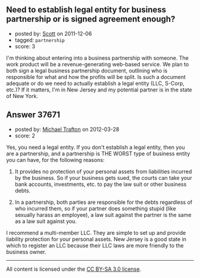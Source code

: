 ## Need to establish legal entity for business partnership or is signed agreement enough?

- posted by: [Scott](https://stackexchange.com/users/-1/14871-scott) on 2011-12-06
- tagged: `partnership`
- score: 3


I'm thinking about entering into a business partnership with someone. The work product will be a revenue-generating web-based service. We plan to both sign a legal business partnership document, outlining who is responsible for what and how the profits will be split. Is such a document adequate or do we need to actually establish a legal entity (LLC, S-Corp, etc.)? If it matters, I'm in New Jersey and my potential partner is in the state of New York.


## Answer 37671

- posted by: [Michael Trafton](https://stackexchange.com/users/-1/19-michael-trafton) on 2012-03-28
- score: 2

Yes, you need a legal entity. If you don't establish a legal entity, then you are a partnership, and a partnership is THE WORST type of business entity you can have, for the following reasons:

1) It provides no protection of your personal assets from liabilities incurred by the business. So if your business gets sued, the courts can take your bank accounts, investments, etc. to pay the law suit or other business debts.

2) In a partnership, both parties are responsible for the debts regardless of who incurred them, so if your partner does something stupid (like sexually harass an employee), a law suit against the partner is the same as a law suit against you.

I recommend a multi-member LLC. They are simple to set up and provide liability protection for your personal assets. New Jersey is a good state in which to register an LLC because their LLC laws are more friendly to the business owner.



---

All content is licensed under the [CC BY-SA 3.0 license](https://creativecommons.org/licenses/by-sa/3.0/).
